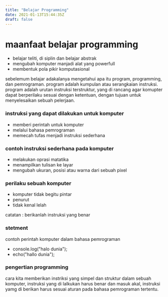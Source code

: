 ```yaml
---
title: "Belajar Programming"
date: 2021-01-13T15:44:35Z
draft: false
---
```


# maanfaat belajar programming 
- belajar teliti, di siplin dan belajar abstrak
- mengubah komputer manjadi alat yang powerfull
- membentuk pola pikir komputasional

sebelemum belajar adakalanya mengetahui apa itu program, programming, dan pemrograman.
program adalah kumpulan atau serangkaian instruksi.
program adalah urutan instruksi terstruktur, yang di rancang agar komupter dapat berperilaku sesuai dengan ketentuan, dengan tujuan untuk menyelesaikan sebuah pelerjaan.

### instruksi yang dapat dilakukan untuk komputer
- memberi perintah untuk komputer 
- melalui bahasa pemrograman
- memecah tufas menjadi instruksi sederhana

### contoh instruksi sederhana pada komputer 
- melakukan oprasi matatika 
- menampilkan tulisan ke layar
- mengubah ukuran, posisi atau warna dari sebuah pixel

### perilaku sebuah komputer 
- komputer tidak begitu pintar
- penurut
- tidak kenal lelah

catatan : berikanlah instruksi yang benar

### stetment
contoh perintah komputer dalam bahasa pemrograman
- console.log("halo dunia");
- echo("hallo dunia");

### pengertian programming
cara kita memberikan instriksi yang simpel dan struktur dalam sebuah komputer, instruksi yang di lalkukan harus benar dan masuk akal, instruksi yamg di berikan harus sesuai aturan pada bahasa pemrograman tertentu.